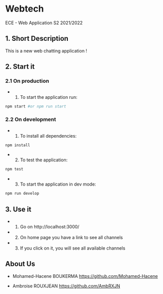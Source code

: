 # Webtech
ECE - Web Application S2 2021/2022

## 1. Short Description

This is a new web chatting application !

## 2. Start it

### 2.1 On production
* 1. To start the application run:
```bash
npm start #or npm run start
```

### 2.2 On development
* 1. To install all dependencies:
```bash
npm install
```

* 2. To test the application:
```bash
npm test
```

* 3. To start the application in dev mode:
```bash
npm run develop
```

## 3. Use it

* 1. Go on http://localhost:3000/
* 2. On home page you have a link to see all channels
* 3. If you click on it, you will see all available channels

## About Us

- Mohamed-Hacene BOUKERMA https://github.com/Mohamed-Hacene

- Ambroise ROUXJEAN https://github.com/AmbRXJN